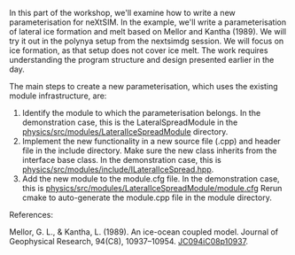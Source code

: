 In this part of the workshop, we'll examine how to write a new parameterisation for neXtSIM. In the example, we'll write a parameterisation of lateral ice formation and melt based on Mellor and Kantha (1989). We will try it out in the polynya setup from the nextsimdg session. We will focus on ice formation, as that setup does not cover ice melt. The work requires understanding the program structure and design presented earlier in the day.

The main steps to create a new parameterisation, which uses the existing module infrastructure, are:

 1. Identify the module to which the parameterisation belongs. In the demonstration case, this is the LateralSpreadModule in the [physics/src/modules/LateralIceSpreadModule](https://github.com/nextsimdg/nextsimdg/blob/1279acb6220bfbdd20ec847e5dfcbf992424a072/physics/src/modules/LateralIceSpreadModule]) directory.
 2. Implement the new functionality in a new source file (.cpp) and header file in the include directory. Make sure the new class inherits from the interface base class. In the demonstration case, this is [physics/src/modules/include/ILateralIceSpread.hpp](https://github.com/nextsimdg/nextsimdg/blob/b0ad5cf86e6082d2134c43a9b8ec2b286009cb63/physics/src/modules/include/ILateralIceSpread.hpp).
 3. Add the new module to the module.cfg file. In the demonstration case, this is [physics/src/modules/LateralIceSpreadModule/module.cfg](https://github.com/nextsimdg/nextsimdg/blob/60d09b143af90a1719dcdfb508173891d148bffc/physics/src/modules/LateralIceSpreadModule/module.cfg)
Rerun cmake to auto-generate the module.cpp file in the module directory.

References:

Mellor, G. L., & Kantha, L. (1989). An ice-ocean coupled model. Journal of Geophysical Research, 94(C8), 10937–10954. [JC094iC08p10937](https://doi.org/10.1029/JC094iC08p10937).
